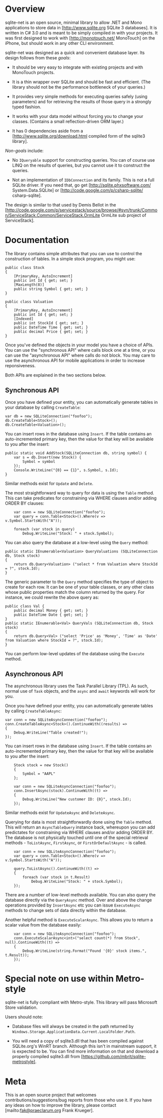 
Overview
===

sqlite-net is an open source, minimal library to allow .NET and Mono applications to store data in [http://www.sqlite.org SQLite 3 databases]. It is written in C# 3.0 and is meant to be simply compiled in with your projects. It was first designed to work with [http://monotouch.net/ MonoTouch] on the iPhone, but should work in any other CLI environment.

sqlite-net was designed as a quick and convenient database layer. Its design follows from these *goals*:

* It should be very easy to integrate with existing projects and with MonoTouch projects.
  
* It is a thin wrapper over SQLite and should be fast and efficient. (The library should not be the performance bottleneck of your queries.)
  
* It provides very simple methods for executing queries safely (using parameters) and for retrieving the results of those query in a strongly typed fashion.
  
* It works with your data model without forcing you to change your classes. (Contains a small reflection-driven ORM layer.)
  
* It has 0 dependencies aside from a [http://www.sqlite.org/download.html compiled form of the sqlite3 library].

*Non-goals* include:

* No `IQueryable` support for constructing queries. You can of course use LINQ on the results of queries, but you cannot use it to construct the queries.
  
* Not an implementation of `IDbConnection` and its family. This is not a full SQLite driver. If you need that, go get [http://sqlite.phxsoftware.com/ System.Data.SQLite] or [http://code.google.com/p/csharp-sqlite/ csharp-sqlite].

The design is similar to that used by Demis Bellot in the [http://code.google.com/p/servicestack/source/browse/#svn/trunk/Common/ServiceStack.Common/ServiceStack.OrmLite OrmLite sub project of ServiceStack].

Documentation
===

The library contains simple attributes that you can use to control the construction of tables. In a simple stock program, you might use:

    public class Stock
    {
    	[PrimaryKey, AutoIncrement]
    	public int Id { get; set; }
    	[MaxLength(8)]
    	public string Symbol { get; set; }
    }

    public class Valuation
    {
    	[PrimaryKey, AutoIncrement]
    	public int Id { get; set; }
    	[Indexed]
    	public int StockId { get; set; }
    	public DateTime Time { get; set; }
    	public decimal Price { get; set; }
    }

Once you've defined the objects in your model you have a choice of APIs. You can use the "synchronous API" where calls
block one at a time, or you can use the "asynchronous API" where calls do not block. You may care to use the asynchronous
API for mobile applications in order to increase reponsiveness.

Both APIs are explained in the two sections below.

Synchronous API
---
Once you have defined your entity, you can automatically generate tables in your database by calling `CreateTable`:

    var db = new SQLiteConnection("foofoo");
    db.CreateTable<Stock>();
    db.CreateTable<Valuation>();

You can insert rows in the database using `Insert`. If the table contains an auto-incremented primary key, then the value for that key will be available to you after the insert:

    public static void AddStock(SQLiteConnection db, string symbol) {
    	var s = db.Insert(new Stock() {
    		Symbol = symbol
    	});
    	Console.WriteLine("{0} == {1}", s.Symbol, s.Id);
    }

Similar methods exist for `Update` and `Delete`.

The most straightforward way to query for data is using the `Table` method. This can take predicates for constraining via WHERE clauses and/or adding ORDER BY clauses:

		var conn = new SQLiteConnection("foofoo");
		var query = conn.Table<Stock>().Where(v => v.Symbol.StartsWith("A"));

		foreach (var stock in query)
			Debug.WriteLine("Stock: " + stock.Symbol);

You can also query the database at a low-level using the `Query` method:

    public static IEnumerable<Valuation> QueryValuations (SQLiteConnection db, Stock stock)
    {
    	return db.Query<Valuation> ("select * from Valuation where StockId = ?", stock.Id);
    }

The generic parameter to the `Query` method specifies the type of object to create for each row. It can be one of your table classes, or any other class whose public properties match the column returned by the query. For instance, we could rewrite the above query as:

    public class Val {
    	public decimal Money { get; set; }
    	public DateTime Date { get; set; }
    }
    public static IEnumerable<Val> QueryVals (SQLiteConnection db, Stock stock)
    {
    	return db.Query<Val> ("select 'Price' as 'Money', 'Time' as 'Date' from Valuation where StockId = ?", stock.Id);
    }

You can perform low-level updates of the database using the `Execute` method.

Asynchronous API
---
The asynchronous library uses the Task Parallel Library (TPL). As such, normal use of `Task` objects, and the `async` and `await` keywords 
will work for you.

Once you have defined your entity, you can automatically generate tables by calling `CreateTableAsync`:

	var conn = new SQLiteAsyncConnection("foofoo");
	conn.CreateTableAsync<Stock>().ContinueWith((results) =>
	{
		Debug.WriteLine("Table created!");
	});

You can insert rows in the database using `Insert`. If the table contains an auto-incremented primary key, then the value for that key will be available to you after the insert:

		Stock stock = new Stock()
		{
			Symbol = "AAPL"
		};

		var conn = new SQLiteAsyncConnection("foofoo");
		conn.InsertAsync(stock).ContinueWith((t) =>
		{
			Debug.WriteLine("New customer ID: {0}", stock.Id);
		});

Similar methods exist for `UpdateAsync` and `DeleteAsync`.

Querying for data is most straightforwardly done using the `Table` method. This will return an `AsyncTableQuery` instance back, whereupon
you can add predictates for constraining via WHERE clauses and/or adding ORDER BY. The database is not physically touched until one of the special 
retrieval methods - `ToListAsync`, `FirstAsync`, or `FirstOrDefaultAsync` - is called.

		var conn = new SQLiteAsyncConnection("foofoo");
		var query = conn.Table<Stock>().Where(v => v.Symbol.StartsWith("A"));
			
		query.ToListAsync().ContinueWith((t) =>
		{
			foreach (var stock in t.Result)
				Debug.WriteLine("Stock: " + stock.Symbol);
		});

There are a number of low-level methods available. You can also query the database directly via the `QueryAsync` method. Over and above the change 
operations provided by `InsertAsync` etc you can issue `ExecuteAsync` methods to change sets of data directly within the database.

Another helpful method is `ExecuteScalarAsync`. This allows you to return a scalar value from the database easily:

		var conn = new SQLiteAsyncConnection("foofoo");
		conn.ExecuteScalarAsync<int>("select count(*) from Stock", null).ContinueWith((t) =>
		{
			Debug.WriteLine(string.Format("Found '{0}' stock items.", t.Result));
		});


Special note on use within Metro-style
===
sqlite-net is fully compliant with Metro-style. This library will pass Microsoft Store validation.

Users should note:

* Database files will always be created in the path returned by `Windows.Storage.ApplicationData.Current.LocalFolder.Path`.

* You will need a copy of sqlite3.dll that has been compiled against SQLite.org's WinRT branch. Although this isn't in mainstream
support, it is expected to be. You can find more information on that and download a properly compiled sqlite3.dll from
[https://github.com/mbrit/sqlite-metrostyle].

Meta
===

This is an open source project that welcomes contributions/suggestions/bug reports from those who use it. If you have any ideas on how to improve the library, please contact [mailto:fak@praeclarum.org Frank Krueger].

 
